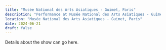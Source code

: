 ```yaml
---
title: "Musée National des Arts Asiatiques - Guimet, Paris"
description: "Performance at Musée National des Arts Asiatiques - Guimet"
location: "Musée National des Arts Asiatiques - Guimet, Paris"
date: 2024-06-21
draft: false
---
```


Details about the show can go here.
